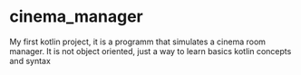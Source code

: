# cinema_manager
My first kotlin project, it is a programm that simulates a cinema room manager. It is not object oriented, just a way to learn basics kotlin concepts and syntax
